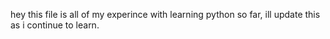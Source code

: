 hey this file is all of my experince with learning python so far, ill update this as i continue to learn.

